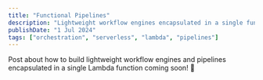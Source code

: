 ```yaml
---
title: "Functional Pipelines"
description: "Lightweight workflow engines encapsulated in a single function"
publishDate: "1 Jul 2024"
tags: ["orchestration", "serverless", "lambda", "pipelines"]
---
```


Post about how to build lightweight workflow engines and pipelines encapsulated in a single Lambda function coming soon! 👀
